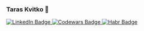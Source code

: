 ### Taras Kvitko 👋

<div id="badges">
  <a href="https://www.linkedin.com/in/taras-kvitko-36065071/">
    <img src="https://img.shields.io/badge/LinkedIn-blue?logo=linkedin&logoColor=white&style=for-the-badge" alt="LinkedIn Badge"/>
  </a>
  <a href="https://www.codewars.com/users/tkvitko">
    <img src="https://img.shields.io/badge/Codewars-red?logo=codewars&logoColor=black&style=for-the-badge" alt="Codewars Badge"/>
  </a>
  <a href="https://career.habr.com/taraskvitko">
    <img src="https://img.shields.io/badge/Habr-brown?logo=habr&logoColor=white&style=for-the-badge" alt="Habr Badge"/>
  </a>
</div>

<!--
**tkvitko/tkvitko** is a ✨ _special_ ✨ repository because its `README.md` (this file) appears on your GitHub profile.

Here are some ideas to get you started:

- 🔭 I’m currently working on ...
- 🌱 I’m currently learning ...
- 👯 I’m looking to collaborate on ...
- 🤔 I’m looking for help with ...
- 💬 Ask me about ...
- 📫 How to reach me: ...
- 😄 Pronouns: ...
- ⚡ Fun fact: ...
-->
